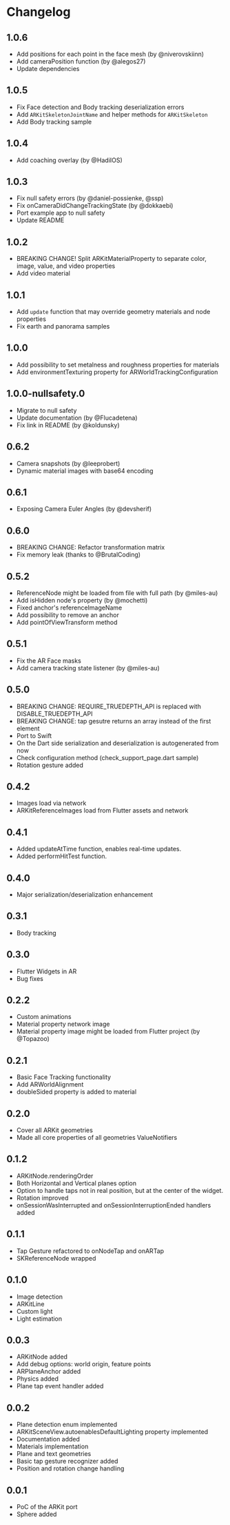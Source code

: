 # Changelog

## 1.0.6

* Add positions for each point in the face mesh (by @niverovskiinn)
* Add cameraPosition function (by @alegos27)
* Update dependencies

## 1.0.5

* Fix Face detection and Body tracking deserialization errors
* Add `ARKitSkeletonJointName` and helper methods for `ARKitSkeleton`
* Add Body tracking sample

## 1.0.4

* Add coaching overlay (by @HadiIOS)

## 1.0.3

* Fix null safety errors (by @daniel-possienke, @ssp)
* Fix onCameraDidChangeTrackingState (by @dokkaebi)
* Port example app to null safety
* Update README

## 1.0.2

* BREAKING CHANGE! Split ARKitMaterialProperty to separate color, image, value, and video properties
* Add video material

## 1.0.1

* Add `update` function that may override geometry materials and node properties
* Fix earth and panorama samples

## 1.0.0

* Add possibility to set metalness and roughness properties for materials
* Add environmentTexturing property for ARWorldTrackingConfiguration

## 1.0.0-nullsafety.0

* Migrate to null safety
* Update documentation (by @Flucadetena)
* Fix link in README (by @koldunsky)

## 0.6.2

* Camera snapshots (by @leeprobert)
* Dynamic material images with base64 encoding

## 0.6.1

* Exposing Camera Euler Angles (by @devsherif)

## 0.6.0

* BREAKING CHANGE: Refactor transformation matrix
* Fix memory leak (thanks to @BrutalCoding)

## 0.5.2

* ReferenceNode might be loaded from file with full path (by @miles-au)
* Add isHidden node's property (by @mochetti)
* Fixed anchor's referenceImageName
* Add possibility to remove an anchor
* Add pointOfViewTransform method

## 0.5.1

* Fix the AR Face masks
* Add camera tracking state listener (by @miles-au)

## 0.5.0

* BREAKING CHANGE: REQUIRE_TRUEDEPTH_API is replaced with DISABLE_TRUEDEPTH_API
* BREAKING CHANGE: tap gesutre returns an array instead of the first element
* Port to Swift
* On the Dart side serialization and deserialization is autogenerated from now
* Check configuration method (check_support_page.dart sample)
* Rotation gesture added

## 0.4.2

* Images load via network
* ARKitReferenceImages load from Flutter assets and network

## 0.4.1

* Added updateAtTime function, enables real-time updates.
* Added performHitTest function.

## 0.4.0

* Major serialization/deserialization enhancement

## 0.3.1

* Body tracking

## 0.3.0

* Flutter Widgets in AR
* Bug fixes

## 0.2.2

* Custom animations
* Material property network image
* Material property image might be loaded from Flutter project (by @Topazoo)

## 0.2.1

* Basic Face Tracking functionality
* Add ARWorldAlignment
* doubleSided property is added to material

## 0.2.0

* Cover all ARKit geometries
* Made all core properties of all geometries ValueNotifiers

## 0.1.2

* ARKitNode.renderingOrder
* Both Horizontal and Vertical planes option
* Option to handle taps not in real position, but at the center of the widget.
* Rotation improved
* onSessionWasInterrupted and onSessionInterruptionEnded handlers added

## 0.1.1

* Tap Gesture refactored to onNodeTap and onARTap
* SKReferenceNode wrapped

## 0.1.0

* Image detection
* ARKitLine
* Custom light
* Light estimation

## 0.0.3

* ARKitNode added
* Add debug options: world origin, feature points
* ARPlaneAnchor added
* Physics added
* Plane tap event handler added

## 0.0.2

* Plane detection enum implemented
* ARKitSceneView.autoenablesDefaultLighting property implemented
* Documentation added
* Materials implementation
* Plane and text geometries
* Basic tap gesture recognizer added
* Position and rotation change handling

## 0.0.1

* PoC of the ARKit port
* Sphere added
